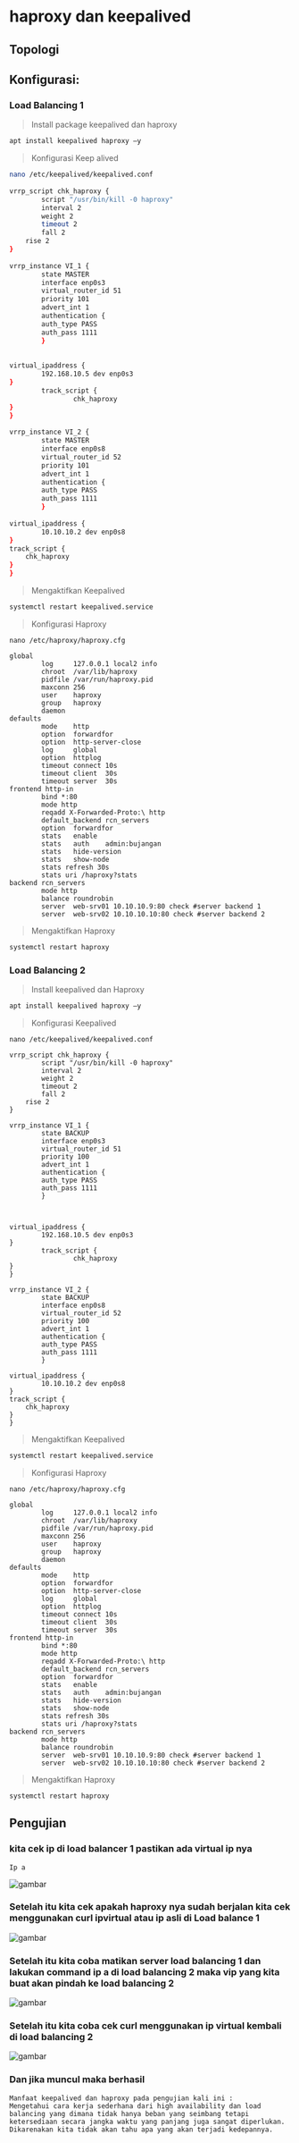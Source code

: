 #  haproxy dan keepalived

## Topologi
 

## Konfigurasi:
### Load Balancing 1
> Install package keepalived dan haproxy
```bash
apt install keepalived haproxy –y
```
 
> Konfigurasi Keep alived
```bash
nano /etc/keepalived/keepalived.conf
 
vrrp_script chk_haproxy {
        script "/usr/bin/kill -0 haproxy"
        interval 2
        weight 2
        timeout 2
        fall 2
	rise 2
}
 
vrrp_instance VI_1 {
        state MASTER
        interface enp0s3
        virtual_router_id 51
        priority 101
        advert_int 1
        authentication {
        auth_type PASS
        auth_pass 1111
        }
 
 
virtual_ipaddress {
        192.168.10.5 dev enp0s3
}
        track_script {
                chk_haproxy
}
}
 
vrrp_instance VI_2 {
        state MASTER
        interface enp0s8
        virtual_router_id 52
        priority 101
        advert_int 1
        authentication {
        auth_type PASS
        auth_pass 1111
        }
 
virtual_ipaddress {
        10.10.10.2 dev enp0s8
}
track_script {
	chk_haproxy
}
}
```
> Mengaktifkan Keepalived
```bash
systemctl restart keepalived.service
```
 

> Konfigurasi Haproxy
```
nano /etc/haproxy/haproxy.cfg

global
      	log     127.0.0.1 local2 info
        chroot  /var/lib/haproxy
        pidfile /var/run/haproxy.pid
        maxconn 256
        user    haproxy
        group   haproxy
        daemon
defaults
        mode    http
        option  forwardfor
        option  http-server-close
        log     global
        option  httplog
        timeout connect 10s
        timeout client  30s
        timeout server  30s
frontend http-in
        bind *:80
        mode http
        reqadd X-Forwarded-Proto:\ http
        default_backend rcn_servers
        option  forwardfor
        stats   enable
        stats   auth    admin:bujangan
        stats   hide-version
        stats   show-node
        stats refresh 30s
        stats uri /haproxy?stats
backend rcn_servers
        mode http
        balance roundrobin
        server  web-srv01 10.10.10.9:80 check #server backend 1
        server  web-srv02 10.10.10.10:80 check #server backend 2
```
> Mengaktifkan Haproxy
```bash
systemctl restart haproxy
```

### Load Balancing 2
> Install keepalived dan Haproxy
```bash
apt install keepalived haproxy –y
```
 

> Konfigurasi Keepalived
```
nano /etc/keepalived/keepalived.conf

vrrp_script chk_haproxy {
        script "/usr/bin/kill -0 haproxy"
        interval 2
        weight 2
        timeout 2
        fall 2
	rise 2
}
 
vrrp_instance VI_1 {
        state BACKUP
        interface enp0s3
        virtual_router_id 51
        priority 100
        advert_int 1
        authentication {
        auth_type PASS
        auth_pass 1111
        }
 
 
 
virtual_ipaddress {
        192.168.10.5 dev enp0s3
}
        track_script {
                chk_haproxy
}
}
 
vrrp_instance VI_2 {
        state BACKUP
        interface enp0s8
        virtual_router_id 52
        priority 100
        advert_int 1
        authentication {
        auth_type PASS
        auth_pass 1111
        }
 
virtual_ipaddress {
        10.10.10.2 dev enp0s8
}
track_script {
	chk_haproxy
}
}
```
> Mengaktifkan Keepalived
```bash
systemctl restart keepalived.service
```

> Konfigurasi Haproxy
```
nano /etc/haproxy/haproxy.cfg

global
      	log     127.0.0.1 local2 info
        chroot  /var/lib/haproxy
        pidfile /var/run/haproxy.pid
        maxconn 256
        user    haproxy
        group   haproxy
        daemon
defaults
        mode    http
        option  forwardfor
        option  http-server-close
        log     global
        option  httplog
        timeout connect 10s
        timeout client  30s
        timeout server  30s
frontend http-in
        bind *:80
        mode http
        reqadd X-Forwarded-Proto:\ http
        default_backend rcn_servers
        option  forwardfor
        stats   enable
        stats   auth    admin:bujangan
        stats   hide-version
        stats   show-node
        stats refresh 30s
        stats uri /haproxy?stats
backend rcn_servers
        mode http
        balance roundrobin
        server  web-srv01 10.10.10.9:80 check #server backend 1
        server  web-srv02 10.10.10.10:80 check #server backend 2
```
> Mengaktifkan Haproxy
```
systemctl restart haproxy
```
 

## Pengujian
### kita cek ip di load balancer 1  pastikan ada virtual ip nya

```
Ip a
```
![gambar](link)
 

### Setelah itu kita cek apakah haproxy nya sudah berjalan kita cek menggunakan curl ipvirtual atau ip asli di Load balance 1
![gambar](link)
 
### Setelah itu kita coba matikan server load balancing 1 dan lakukan command ip a di load balancing 2 maka vip yang kita buat akan pindah ke load balancing 2
 ![gambar](link)

### Setelah itu kita coba cek curl menggunakan ip virtual kembali di load balancing 2
![gambar](link)
 

### Dan  jika muncul maka berhasil 


```noted
Manfaat keepalived dan haproxy pada pengujian kali ini :
Mengetahui cara kerja sederhana dari high availability dan load balancing yang dimana tidak hanya beban yang seimbang tetapi ketersediaan secara jangka waktu yang panjang juga sangat diperlukan. Dikarenakan kita tidak akan tahu apa yang akan terjadi kedepannya. 
```
